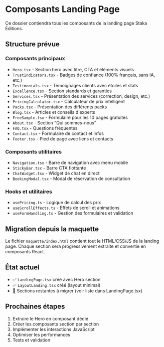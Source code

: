# Composants Landing Page

Ce dossier contiendra tous les composants de la landing page Staka Éditions.

## Structure prévue

### Composants principaux

- `Hero.tsx` - Section hero avec titre, CTA et éléments visuels
- `TrustIndicators.tsx` - Badges de confiance (100% français, sans IA, etc.)
- `Testimonials.tsx` - Témoignages clients avec étoiles et stats
- `Excellence.tsx` - Section standards et garanties
- `Services.tsx` - Présentation des services (correction, design, etc.)
- `PricingCalculator.tsx` - Calculateur de prix intelligent
- `Packs.tsx` - Présentation des différents packs
- `Blog.tsx` - Articles et conseils d'experts
- `FreeSample.tsx` - Formulaire pour les 10 pages gratuites
- `About.tsx` - Section "Qui sommes-nous"
- `FAQ.tsx` - Questions fréquentes
- `Contact.tsx` - Formulaire de contact et infos
- `Footer.tsx` - Pied de page avec liens et contacts

### Composants utilitaires

- `Navigation.tsx` - Barre de navigation avec menu mobile
- `StickyBar.tsx` - Barre CTA flottante
- `ChatWidget.tsx` - Widget de chat en direct
- `BookingModal.tsx` - Modal de réservation de consultation

### Hooks et utilitaires

- `usePricing.ts` - Logique de calcul des prix
- `useScrollEffects.ts` - Effets de scroll et animations
- `useFormHandling.ts` - Gestion des formulaires et validation

## Migration depuis la maquette

Le fichier `maquette/index.html` contient tout le HTML/CSS/JS de la landing page.
Chaque section sera progressivement extraite et convertie en composants React.

## État actuel

- ✅ `LandingPage.tsx` créé avec Hero section
- ✅ `LayoutLanding.tsx` créé (layout minimal)
- 🚧 Sections restantes à migrer (voir liste dans LandingPage.tsx)

## Prochaines étapes

1. Extraire le Hero en composant dédié
2. Créer les composants section par section
3. Implémenter les interactions JavaScript
4. Optimiser les performances
5. Tests et validation
